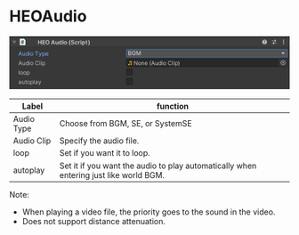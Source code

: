 
# HEOAudio
![HEOAudio](img/HEOAudio.jpg)


|  Label |  function  |
| ----   | ---- |
| Audio Type | Choose from BGM, SE, or SystemSE |
| Audio Clip | Specify the audio file. |
| loop | Set if you want it to loop. |
| autoplay | Set it if you want the audio to play automatically when entering just like world BGM. |

Note:

- When playing a video file, the priority goes to the sound in the video.
- Does not support distance attenuation.